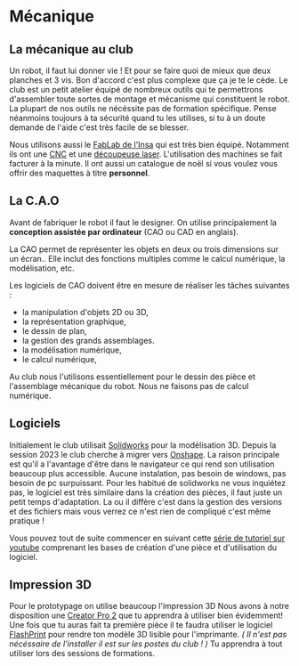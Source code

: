# Mécanique
## La mécanique au club

Un robot, il faut lui donner vie ! Et pour se faire quoi de mieux que deux planches et 3 vis. Bon d'accord c'est plus complexe que ça je te le cède. Le club est un petit atelier équipé de nombreux outils qui te permettrons d'assembler toute sortes de montage et mécanisme qui constituent le robot. La plupart de nos outils ne nécéssite pas de formation spécifique. Pense néanmoins toujours à ta sécurité quand tu les utilises, si tu à un doute demande de l'aide c'est très facile de se blesser.

Nous utilisons aussi le [FabLab de l'Insa](http://fabric-insa.fr/site/) qui est très bien équipé. Notamment ils ont une [CNC](https://www.autodesk.fr/solutions/cnc-machining-software) et une [découpeuse laser](https://www.troteclaser.com/fr/apprentissage-et-assistance/faqs/comment-decouper-au-laser). L'utilisation des machines se fait facturer à la minute. Il ont aussi un catalogue de noël si vous voulez vous offrir des maquettes à titre **personnel**.

## La C.A.O

Avant de fabriquer le robot il faut le designer. On utilise principalement la **conception assistée par ordinateur** (CAO ou CAD en anglais).

La CAO permet de représenter les objets en deux ou trois dimensions sur un écran.. Elle inclut des fonctions multiples comme le calcul numérique, la  modélisation, etc.

Les logiciels de CAO doivent être en mesure de réaliser les tâches suivantes : 

+ la manipulation d'objets 2D ou 3D,
+ la représentation graphique,
+ le dessin de plan,
+ la gestion des grands assemblages. 
+ la modélisation numérique,
+ le calcul numérique, 

Au club nous l'utilisons essentiellement pour le dessin des pièce et l'assemblage mécanique du robot. Nous ne faisons pas de calcul numérique.

## Logiciels

Initialement le club utilisait [Solidworks](https://www.solidworks.com/) pour la modélisation 3D. Depuis la session 2023 le club cherche à migrer vers [Onshape](../outils_communs/onshape.md). La raison principale est qu'il a l'avantage d'être dans le navigateur ce qui rend son utilisation beaucoup plus accessible. Aucune instalation, pas besoin de windows, pas besoin de pc surpuissant. Pour les habitué de solidworks ne vous inquiétez pas, le logiciel est très similaire dans la création des pièces, il faut juste un petit temps d'adaptation. La ou il diffère c'est dans la gestion des versions et des fichiers mais vous verrez ce n'est rien de compliqué c'est même pratique !

Vous pouvez tout de suite commencer en suivant cette [série de tutoriel sur youtube](https://www.youtube.com/playlist?list=PLxmrkna-ixrIQmsPR3MITi4Ru1bnMH4-l) comprenant les bases de création d'une pièce et d'utilisation du logiciel.


## Impression 3D

Pour le prototypage on utilise beaucoup l'impression 3D 
Nous avons à notre disposition une [Creator Pro 2](https://www.flashforge.com/download-center/51) que tu apprendra à utiliser bien évidemment! Une fois que tu auras fait ta première pièce il te faudra utiliser le logiciel [FlashPrint](https://www.flashforge.com/download-center/63) pour rendre ton modèle 3D lisible pour l'imprimante. *( Il n'est pas nécéssaire de l'installer il est sur les postes du club ! )* Tu apprendra à tout utiliser lors des sessions de formations.




<!-- En sections que l'on peut également passer : 
Cotation avancé
## Choses à voir : 

Faire 2 piéces simple en impression 3D et les assembler

Voir la bibliothéque d’objets du club

Comment organiser une CAO

Montrer charnière, congé

parler des plans, types de vues

Raccourcis claviers intéressants :
F2 je crois, pour renommer -->



